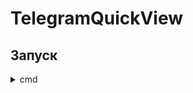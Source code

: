 # TelegramQuickView

## Запуск

<details>
  <summary>cmd</summary>

  ```
  git clone https://github.com/Midoritotoro/TelegramQuickView
  cd TelegramQuickView
  mkdir out
  cd out
  mkdir build
  cd build
  cmake ../../
  cmake --build .
  start TelegramQuickView.exe
  ```
</details>
